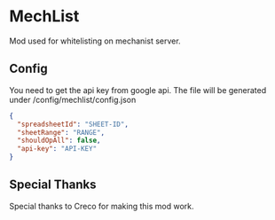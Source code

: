 # MechList

Mod used for whitelisting on mechanist server.

## Config

You need to get the api key from google api. The file will be generated under /config/mechlist/config.json

```json
{
  "spreadsheetId": "SHEET-ID",
  "sheetRange": "RANGE",
  "shouldOpAll": false,
  "api-key": "API-KEY"
}
```

## Special Thanks
Special thanks to Creco for making this mod work.
